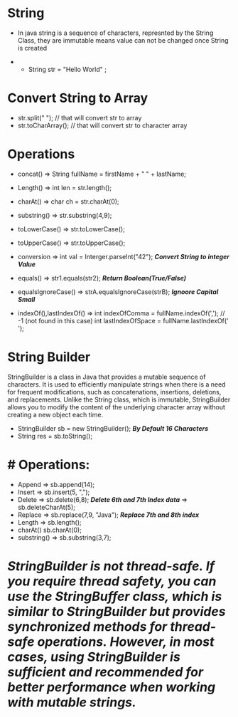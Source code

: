 # String

- In java string is a sequence of characters, represnted by the String Class, they are immutable means value can not be changed once String is created

- - String str = "Hello World" ;
 
# Convert String to Array

- str.split(" "); // that will convert str to array
- str.toCharArray(); // that will convert str to character array

# Operations

- concat() => String fullName = firstName + " " + lastName;
- Length() => int len = str.length();
- charAt() => char ch = str.charAt(0);
- substring() => str.substring(4,9);
- toLowerCase() => str.toLowerCase();
- toUpperCase() => str.toUpperCase();
- conversion => int val = Interger.parseInt("42"); **_Convert String to integer Value_**

- equals() => str1.equals(str2); **_Return Boolean(True/False)_**
- equalsIgnoreCase() => strA.equalsIgnoreCase(strB); **_Ignoore Capital Small_**
- indexOf(),lastIndexOf() => int indexOfComma = fullName.indexOf(','); // -1 (not found in this case)
  int lastIndexOfSpace = fullName.lastIndexOf(' ');

# String Builder

StringBuilder is a class in Java that provides a mutable sequence of characters. It is used to efficiently manipulate strings when there is a need for frequent modifications, such as concatenations, insertions, deletions, and replacements. Unlike the String class, which is immutable, StringBuilder allows you to modify the content of the underlying character array without creating a new object each time.

- StringBuilder sb = new StringBuilder(); **_By Default 16 Characters_**
- String res = sb.toString();

# # Operations:

- Append => sb.append(14);
- Insert => sb.insert(5, ",");
- Delete => sb.delete(6,8); **_Delete 6th and 7th Index data_**
  => sb.deleteCharAt(5);
- Replace => sb.replace(7,9, "Java"); **_Replace 7th and 8th index_**
- Length => sb.length();
- charAt() sb.charAt(0);
- substring() => sb.substring(3,7);

# **_StringBuilder is not thread-safe. If you require thread safety, you can use the StringBuffer class, which is similar to StringBuilder but provides synchronized methods for thread-safe operations. However, in most cases, using StringBuilder is sufficient and recommended for better performance when working with mutable strings._**
